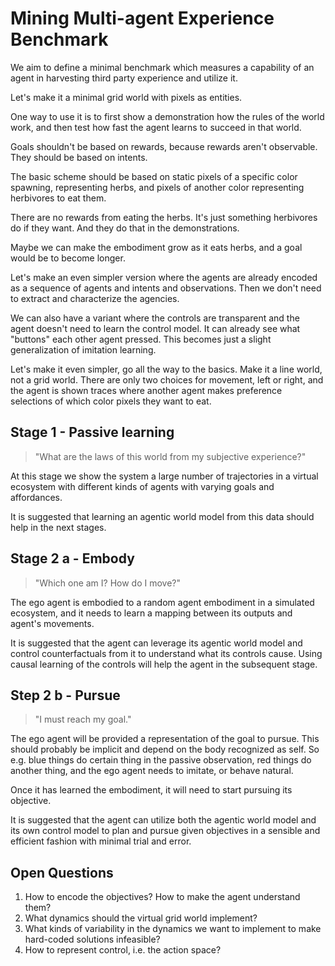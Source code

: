 # Mining Multi-agent Experience Benchmark

We aim to define a minimal benchmark which measures a capability of an agent in harvesting third party
experience and utilize it.

Let's make it a minimal grid world with pixels as entities.

One way to use it is to first show a demonstration how the rules
of the world work, and then test how fast the agent learns to
succeed in that world.

Goals shouldn't be based on rewards, because rewards aren't observable.
They should be based on intents.

The basic scheme should be based on static pixels of a specific color
spawning, representing herbs, and pixels of another color
representing herbivores to eat them.

There are no rewards from eating the herbs. It's just something herbivores
do if they want. And they do that in the demonstrations.

Maybe we can make the embodiment grow as it eats herbs, and a goal would be to become longer.

Let's make an even simpler version where the agents are already encoded as a sequence of agents and intents and observations. Then we don't need to extract and characterize the agencies.

We can also have a variant where the controls are transparent and the agent doesn't need to learn the control model. It can already see what "buttons" each other agent pressed. This becomes just a slight generalization of imitation learning.

Let's make it even simpler, go all the way to the basics. Make it a line world, not a grid world. There are only two choices for movement, left or right, and the agent is shown traces where another agent makes preference selections of which color pixels they want to eat.

## Stage 1 - Passive learning

> "What are the laws of this world from my subjective experience?"

At this stage we show the system a large number of trajectories
in a virtual ecosystem with different kinds of agents with varying goals
and affordances.

It is suggested that learning an agentic world model from this data should help in the next stages.

## Stage 2 a - Embody

> "Which one am I? How do I move?"

The ego agent is embodied to a random agent embodiment in a simulated ecosystem, and
it needs to learn a mapping between its outputs and agent's movements.

It is suggested that the agent can leverage its agentic world model and control counterfactuals from it to understand what its controls cause. Using causal learning of the controls will help the agent in the subsequent stage.

## Step 2 b - Pursue

> "I must reach my goal."

The ego agent will be provided a representation of the goal to pursue. This should probably be implicit and depend on the body recognized as self. So e.g. blue things do certain thing in the passive observation, red things do another thing, and the ego agent needs to imitate, or behave natural.

Once it has learned the embodiment, it will need to start pursuing its objective.

It is suggested that the agent can utilize both the agentic world model and its own control model to plan and pursue given objectives in a sensible and efficient fashion with minimal trial and error.

## Open Questions

1. How to encode the objectives? How to make the agent understand them?
2. What dynamics should the virtual grid world implement?
3. What kinds of variability in the dynamics we want to implement to make hard-coded solutions infeasible?
4. How to represent control, i.e. the action space?

